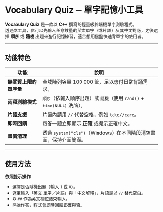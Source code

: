 # Vocabulary Quiz ─ 單字記憶小工具

**Vocabulary Quiz** 是一款以 **C++** 撰寫的輕量級終端機單字測驗程式。\
透過本工具，你可以先輸入任意數量的英文單字（或片語）及其中文對應，之後選擇 **順序** 或 **隨機** 出題來進行記憶練習，適合想用鍵盤快速背單字的使用者。

---

## 功能特色

| 功能            | 說明                                                  |
| ------------- | --------------------------------------------------- |
| **無實質上限的單字量** | 全域陣列容量 100 000 筆，足以應付日常背誦需求。                        |
| **兩種測驗模式**    | `順序`（依輸入順序出題）或 `隨機`（使用 `rand()` + `time(NULL)` 洗牌）。 |
| **片語支援**      | 片語內請用 `//` 代替空格，例如 `take//care`。                    |
| **即時回饋**      | 每答一題立即顯示 **正確** 或提示正確中文。                            |
| **畫面清理**      | 透過 `system("cls")`（Windows）在不同階段清空畫面，保持介面簡潔。        |

---

## 使用方法
**依照提示操作**
   - 選擇是否隨機出題（輸入 `1` 或 `0`）。
   - 逐筆輸入「英文 單字／片語」與「中文解釋」，片語請以 `//` 替代空白。
   - 以 `##` 作為英文欄位結束輸入。
   - 開始作答，程式會即時回饋正確與否。
